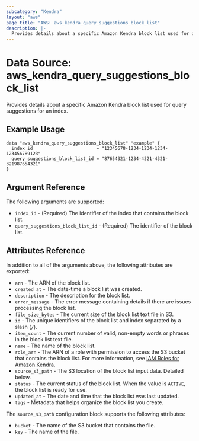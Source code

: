 ```yaml
---
subcategory: "Kendra"
layout: "aws"
page_title: "AWS: aws_kendra_query_suggestions_block_list"
description: |-
  Provides details about a specific Amazon Kendra block list used for query suggestions for an index.
---
```


# Data Source: aws_kendra_query_suggestions_block_list

Provides details about a specific Amazon Kendra block list used for query suggestions for an index.

## Example Usage

```hcl
data "aws_kendra_query_suggestions_block_list" "example" {
  index_id                        = "12345678-1234-1234-1234-123456789123"
  query_suggestions_block_list_id = "87654321-1234-4321-4321-321987654321"
}
```

## Argument Reference

The following arguments are supported:

* `index_id` - (Required) The identifier of the index that contains the block list.
* `query_suggestions_block_list_id` - (Required) The identifier of the block list.

## Attributes Reference

In addition to all of the arguments above, the following attributes are exported:

* `arn` - The ARN of the block list.
* `created_at` - The date-time a block list was created.
* `description` - The description for the block list.
* `error_message` - The error message containing details if there are issues processing the block list.
* `file_size_bytes` - The current size of the block list text file in S3.
* `id` - The unique identifiers of the block list and index separated by a slash (`/`).
* `item_count` - The current number of valid, non-empty words or phrases in the block list text file.
* `name` - The name of the block list.
* `role_arn` - The ARN of a role with permission to access the S3 bucket that contains the block list. For more information, see [IAM Roles for Amazon Kendra](https://docs.aws.amazon.com/kendra/latest/dg/iam-roles.html).
* `source_s3_path` - The S3 location of the block list input data. Detailed below.
* `status` - The current status of the block list. When the value is `ACTIVE`, the block list is ready for use.
* `updated_at` - The date and time that the block list was last updated.
* `tags` - Metadata that helps organize the block list you create.

The `source_s3_path` configuration block supports the following attributes:

* `bucket` - The name of the S3 bucket that contains the file.
* `key` - The name of the file.
